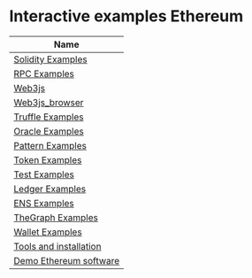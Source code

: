 # Interactive examples Ethereum

| Name |
| ----- |
| [Solidity Examples](solidity_examples) 
|[RPC Examples](rpc)  
|[Web3js](web3js) 
|[Web3js_browser](web3js_browser) 
|[Truffle Examples](truffle_examples) 
|[Oracle Examples](oracle_examples) 
|[Pattern Examples](pattern_examples) 
|[Token Examples](token_examples) 
|[Test Examples](test_examples) 
|[Ledger Examples](ledger_examples) 
|[ENS Examples](ens_examples) 
|[TheGraph Examples](thegraph_examples) 
|[Wallet Examples](wallet_examples) 
|[Tools and installation](install) 
|[Demo Ethereum software](demo)  

